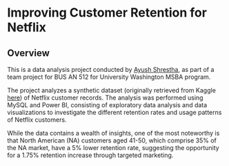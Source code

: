 # Improving Customer Retention for Netflix

## Overview

This is a data analysis project conducted by [Ayush Shrestha](https://www.linkedin.com/in/ayush-yoshi-shrestha/), as part of a team project for BUS AN 512 for University Washington MSBA program.

The project analyzes a synthetic dataset (originally retrieved from Kaggle [here](https://www.kaggle.com/datasets/arnavsmayan/netflix-userbase-dataset)) of Netflix customer records.
The analysis was performed using MySQL and Power BI, consisting of exploratory data analysis and data visualizations to investigate the different retention rates and usage patterns of Netflix customers.

While the data contains a wealth of insights, one of the most noteworthy is that North American (NA) customers aged 41-50, which comprise 35% of the NA market, have a 5% lower retention rate, suggesting the opportunity for a 1.75% retention increase through targeted marketing.
